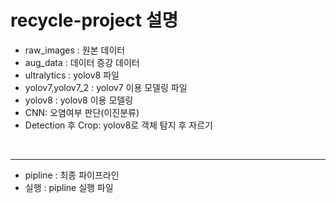 # recycle-project 설명
- raw_images : 원본 데이터
- aug_data : 데이터 증강 데이터
- ultralytics : yolov8 파일
- yolov7,yolov7_2 : yolov7 이용 모델링 파일
- yolov8 : yolov8 이용 모델링 
- CNN: 오염여부 판단(이진분류)
- Detection 후 Crop: yolov8로 객체 탐지 후 자르기

<br/>

---
- pipline : 최종 파이프라인
- 실행 : pipline 실행 파일
